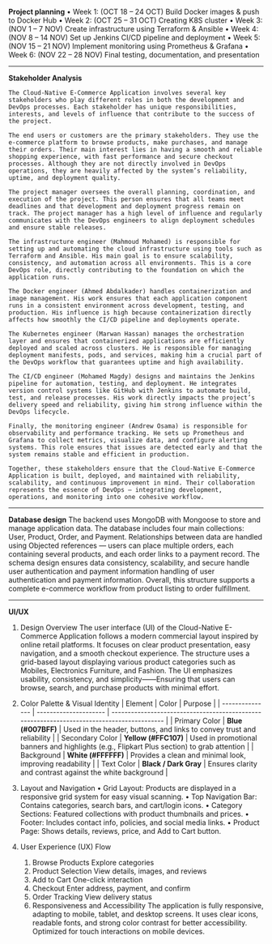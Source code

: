 **Project planning**
    • Week 1: (OCT 18 – 24 OCT) Build Docker images & push to Docker Hub
    • Week 2: (OCT 25 – 31 OCT) Creating K8S cluster
    • Week 3: (NOV 1 – 7 NOV) Create infrastructure using Terraform &
    Ansible
    • Week 4: (NOV 8 – 14 NOV) Set up Jenkins CI/CD pipeline and
    deployment
    • Week 5: (NOV 15 – 21 NOV) Implement monitoring using Prometheus &
    Grafana
    • Week 6: (NOV 22 – 28 NOV) Final testing, documentation, and
    presentation

------------------------------------------------------------------------------------------------------------------------------------------------------
 
**Stakeholder Analysis**

    The Cloud-Native E-Commerce Application involves several key stakeholders who play different roles in both the development and DevOps processes. Each stakeholder has unique responsibilities, interests, and levels of influence that contribute to the success of the project.

    The end users or customers are the primary stakeholders. They use the e-commerce platform to browse products, make purchases, and manage their orders. Their main interest lies in having a smooth and reliable shopping experience, with fast performance and secure checkout processes. Although they are not directly involved in DevOps operations, they are heavily affected by the system’s reliability, uptime, and deployment quality.

    The project manager oversees the overall planning, coordination, and execution of the project. This person ensures that all teams meet deadlines and that development and deployment progress remain on track. The project manager has a high level of influence and regularly communicates with the DevOps engineers to align deployment schedules and ensure stable releases.

    The infrastructure engineer (Mahmoud Mohamed) is responsible for setting up and automating the cloud infrastructure using tools such as Terraform and Ansible. His main goal is to ensure scalability, consistency, and automation across all environments. This is a core DevOps role, directly contributing to the foundation on which the application runs.

    The Docker engineer (Ahmed Abdalkader) handles containerization and image management. His work ensures that each application component runs in a consistent environment across development, testing, and production. His influence is high because containerization directly affects how smoothly the CI/CD pipeline and deployments operate.

    The Kubernetes engineer (Marwan Hassan) manages the orchestration layer and ensures that containerized applications are efficiently deployed and scaled across clusters. He is responsible for managing deployment manifests, pods, and services, making him a crucial part of the DevOps workflow that guarantees uptime and high availability.

    The CI/CD engineer (Mohamed Magdy) designs and maintains the Jenkins pipeline for automation, testing, and deployment. He integrates version control systems like GitHub with Jenkins to automate build, test, and release processes. His work directly impacts the project’s delivery speed and reliability, giving him strong influence within the DevOps lifecycle.

    Finally, the monitoring engineer (Andrew Osama) is responsible for observability and performance tracking. He sets up Prometheus and Grafana to collect metrics, visualize data, and configure alerting systems. This role ensures that issues are detected early and that the system remains stable and efficient in production.

    Together, these stakeholders ensure that the Cloud-Native E-Commerce Application is built, deployed, and maintained with reliability, scalability, and continuous improvement in mind. Their collaboration represents the essence of DevOps — integrating development, operations, and monitoring into one cohesive workflow.

------------------------------------------------------------------------------------------------------------------------------------------------------

**Database design**
    The backend uses MongoDB with Mongoose to store and manage application
    data.
    The database includes four main collections: User, Product, Order, and
    Payment.
    Relationships between data are handled using Objected references — users
    can place multiple orders, each containing several products, and each order
    links to a payment record.
    The schema design ensures data consistency, scalability, and secure handle
    user authentication and payment information handling of user authentication
    and payment information.
    Overall, this structure supports a complete e-commerce workflow from
    product listing to order fulfillment.

------------------------------------------------------------------------------------------------------------------------------------------------------

**UI/UX**

1. Design Overview
    The user interface (UI) of the Cloud-Native E-Commerce Application follows a
    modern commercial layout inspired by online retail platforms. It focuses on
    clear product presentation, easy navigation, and a smooth checkout
    experience. The structure uses a grid-based layout displaying various product
    categories such as Mobiles, Electronics Furniture, and Fashion. The UI
    emphasizes usability, consistency, and simplicity——Ensuring that users can
    browse, search, and purchase products with minimal effort.

2. Color Palette & Visual Identity
    | Element         | Color                 | Purpose                                                                                    |
    | --------------- | --------------------- | ------------------------------------------------------------------------------------------ |
    | Primary Color   | **Blue (#007BFF)**    | Used in the header, buttons, and links to convey trust and reliability                     |
    | Secondary Color | **Yellow (#FFC107)**  | Used in promotional banners and highlights (e.g., Flipkart Plus section) to grab attention |
    | Background      | **White (#FFFFFF)**   | Provides a clean and minimal look, improving readability                                   |
    | Text Color      | **Black / Dark Gray** | Ensures clarity and contrast against the white background                                  |

3. Layout and Navigation
    • Grid Layout: Products are displayed in a responsive grid system for easy
    visual scanning.
    • Top Navigation Bar: Contains categories, search bars, and cart/login icons.
    • Category Sections: Featured collections with product thumbnails and
    prices.
    • Footer: Includes contact info, policies, and social media links.
    • Product Page: Shows details, reviews, price, and Add to Cart button.
4. User Experience (UX) Flow
    1. Browse Products Explore categories
    2. Product Selection View details, images, and reviews
    3. Add to Cart One-click interaction
    4. Checkout Enter address, payment, and confirm
    5. Order Tracking View delivery status
    5. Responsiveness and Accessibility
The application is fully responsive, adapting to mobile, tablet, and desktop
screens. It uses
clear icons, readable fonts, and strong color contrast for better accessibility.
Optimized for
touch interactions on mobile devices.